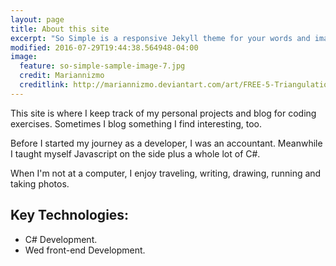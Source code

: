 ```yaml
---
layout: page
title: About this site
excerpt: "So Simple is a responsive Jekyll theme for your words and images."
modified: 2016-07-29T19:44:38.564948-04:00
image:
  feature: so-simple-sample-image-7.jpg
  credit: Mariannizmo
  creditlink: http://mariannizmo.deviantart.com/art/FREE-5-Triangulation-Mosaic-backgrounds-406553032
---
```


This site is where I keep track of my personal projects and blog for coding exercises.  Sometimes I blog something I find interesting, too.

Before I started my journey as a developer, I was an accountant.  Meanwhile I taught myself Javascript on the side plus a whole lot of C#.

When I'm not at a computer, I enjoy traveling, writing, drawing, running and taking photos.

## Key Technologies:

* C# Development.
* Wed front-end Development.



[^1]: Example: *domain.com/category-name/post-title*